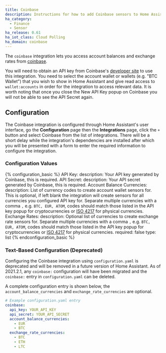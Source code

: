 ```yaml
---
title: Coinbase
description: Instructions for how to add Coinbase sensors to Home Assistant.
ha_category:
  - Finance
  - Sensor
ha_release: 0.61
ha_iot_class: Cloud Polling
ha_domain: coinbase
---
```


The `coinbase` integration lets you access account balances and exchange rates from [coinbase](https://coinbase.com).

You will need to obtain an API key from Coinbase's [developer site](https://www.coinbase.com/settings/api) to use this integration. You need to select the account wallet or wallets (e.g. "BTC Wallet") that you wish to show in Home Assistant and give read access to `wallet:accounts` in order for the integration to access relevant data. It is worth noting that once you close the New API Key popup on Coinbase you will not be able to see the API Secret again.

## Configuration

The Coinbase integration is configured through Home Assistant's user interface, go the **Configuration** page then the **Integrations** page, click the `+` button and select Coinbase from the list of integrations. There will be a short delay while the integration's dependencies are installed after which you will be presented with a form to enter the required information to configure the integration.

### Configuration Values

{% configuration_basic %}
API Key:
  description: Your API key generated by Coinbase, this is required.
API Secret:
  description: Your API secret generated by Coinbase, this is required.
Account Balance Currencies:
  description: List of currency codes to create account wallet sensors for. This is optional, if left blank the integration will create sensors for all currencies you configured API key for. Separate multiple currencies with a comma `,` e.g. `BTC, EUR, ATOM`, codes should match those listed in the API key popup for cryptocurrencies or [ISO 4217](https://en.wikipedia.org/wiki/ISO_4217) for physical currencies.
Exchange Rates:
  description: Optional list of currencies to create exchange rate sensors for. Separate multiple currencies with a comma `,` e.g. `BTC, EUR, ATOM`, codes should match those listed in the API key popup for cryptocurrencies or [ISO 4217](https://en.wikipedia.org/wiki/ISO_4217) for physical currencies.
  required: false
  type: list
{% endconfiguration_basic %}


### Text-Based Configuration (Deprecated)

Configuring the Coinbase integration using `configuration.yaml` is deprecated and will be removed in a future version of Home Assistant. As of 2021.2.1, any `coinbase:` configuration will have been migrated and the `coinbase:` entry in `configuration.yaml` can be deleted.

A complete configuration entry is shown below, the `account_balance_currencies` and `exchange_rate_currencies` are optional.

```yaml
# Example configuration.yaml entry
coinbase:
  api_key: YOUR_API_KEY
  api_secret: YOUR_API_SECRET
  account_balance_currencies:
    - EUR
    - BTC
  exchange_rate_currencies:
    - BTC
    - ETH
    - LTC
```
